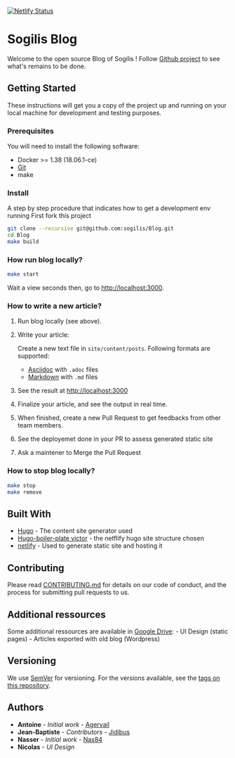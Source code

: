 [![Netlify Status](https://api.netlify.com/api/v1/badges/be2fba7f-a8a8-44de-b957-efc6901dba61/deploy-status)](https://app.netlify.com/sites/wizardly-roentgen-e7f07e/deploys)

# Sogilis Blog

Welcome to the open source Blog of Sogilis !
Follow [Github project](https://github.com/orgs/sogilis/projects/3) to see what's remains to be done.

## Getting Started

These instructions will get you a copy of the project up and running on your local machine for development and testing purposes.

### Prerequisites

You will need to install the following software:

* Docker >= 1.38 (18.06.1-ce)
* [Git](https://git-scm.com)
* make

### Install

A step by step procedure that indicates how to get a development env running
First fork this project

```bash
git clone --recursive git@github.com:sogilis/Blog.git
cd Blog
make build
```

### How run blog locally?

```Bash
make start
```

Wait a view seconds then, go to [http://localhost:3000](http://localhost:3000).

### How to write a new article?

1. Run blog locally (see above).

2. Write your article:

   Create a new text file in `site/content/posts`.
   Following formats are supported:
      - [Asciidoc](https://asciidoctor.org) with `.adoc` files
      - [Markdown](https://en.wikipedia.org/wiki/Markdown) with `.md` files

3. See the result at [http://localhost:3000](http://localhost:3000)

4. Finalize your article, and see the output in real time.

5. When finished, create a new Pull Request to get feedbacks from other team members.

6. See the deployemet done in your PR to assess generated static site

7. Ask a maintener to Merge the Pull Request

### How to stop blog locally?

```Bash
make stop
make remove
```

## Built With

* [Hugo](https://gohugo.io/) - The content site generator used
* [Hugo-boiler-plate victor](https://github.com/netlify-templates/victor-hugo) - the netflify hugo site structure chosen
* [netlify](https://www.netlify.com/) - Used to generate static site and hosting it

## Contributing

Please read [CONTRIBUTING.md]() for details on our code of conduct, and the process for submitting pull requests to us.

## Additional ressources

Some additional ressources are available in [Google Drive](https://drive.google.com/drive/u/0/folders/1_R28VjeHrld1SloP-40tBQyde9G0Z-sR):
    - UI Design (static pages)
    - Articles exported with old blog (Wordpress)

## Versioning

We use [SemVer](http://semver.org/) for versioning. For the versions available, see the [tags on this repository](https://github.com/sogilis/Blog/tags).

## Authors

* **Antoine** - *Initial work* - [Agervail](https://github.com/agervail)
* **Jean-Baptiste** - *Contributors* - [Jidibus](https://github.com/jibidus)
* **Nasser** - *Initial work* - [Nas84](https://github.com/Nas84)
* **Nicolas** - *UI Design*
